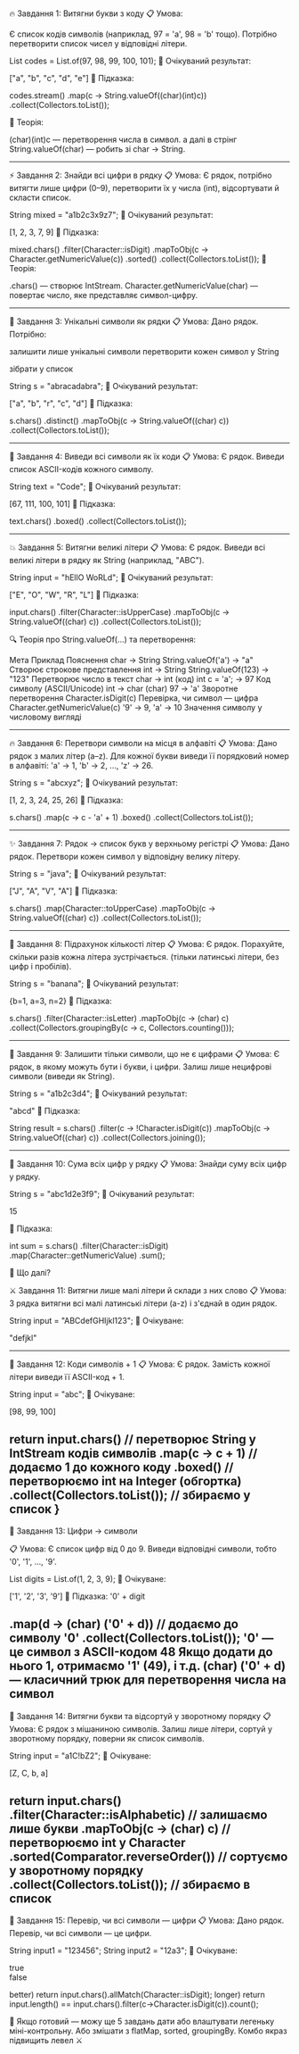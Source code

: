 🔥 Завдання 1: Витягни букви з коду
📋 Умова:

Є список кодів символів (наприклад, 97 = 'a', 98 = 'b' тощо).
Потрібно перетворити список чисел у відповідні літери.

List<Integer> codes = List.of(97, 98, 99, 100, 101);
🔧 Очікуваний результат:

["a", "b", "c", "d", "e"]
🧠 Підказка:

codes.stream()
.map(c -> String.valueOf((char)(int)c))
.collect(Collectors.toList());

🔎 Теорія:

(char)(int)c — перетворення числа в символ.  а далі в стрінг
String.valueOf(char) — робить зі char → String.

-----------------------------------------------------

⚡ Завдання 2: Знайди всі цифри в рядку
📋 Умова:
Є рядок, потрібно витягти лише цифри (0–9), перетворити їх у числа (int),
відсортувати й скласти список.

String mixed = "a1b2c3x9z7";
🔧 Очікуваний результат:

[1, 2, 3, 7, 9]
🧠 Підказка:

mixed.chars()
.filter(Character::isDigit)
.mapToObj(c -> Character.getNumericValue(c))
.sorted()
.collect(Collectors.toList());
🧠 Теорія:

.chars() — створює IntStream.
Character.getNumericValue(char) — повертає число, яке представляє символ-цифру.

-----------------------------------------------------

🎯 Завдання 3: Унікальні символи як рядки
📋 Умова:
Дано рядок. Потрібно:

залишити лише унікальні символи
перетворити кожен символ у String

зібрати у список

String s = "abracadabra";
🔧 Очікуваний результат:

["a", "b", "r", "c", "d"]
🧠 Підказка:

s.chars()
.distinct()
.mapToObj(c -> String.valueOf((char) c))
.collect(Collectors.toList()); 

-----------------------------------------------------

🧪 Завдання 4: Виведи всі символи як їх коди
📋 Умова:
Є рядок. Виведи список ASCII-кодів кожного символу.

String text = "Code";
🔧 Очікуваний результат:

[67, 111, 100, 101]
🧠 Підказка:

text.chars()
.boxed()
.collect(Collectors.toList());

-----------------------------------------------------

💥 Завдання 5: Витягни великі літери
📋 Умова:
Є рядок. Виведи всі великі літери
в рядку як String (наприклад, "ABC").

String input = "hEllO WoRLd";
🔧 Очікуваний результат:

["E", "O", "W", "R", "L"]
🧠 Підказка:

input.chars()
.filter(Character::isUpperCase)
.mapToObj(c -> String.valueOf((char) c))
.collect(Collectors.toList());

🔍 Теорія про String.valueOf(...) та перетворення:

Мета	                        Приклад	                            Пояснення
char → String	                String.valueOf('a') → "a"	        Створює строкове представлення
int → String	                String.valueOf(123) → "123"	        Перетворює число в текст
char → int (код)	            int c = 'a'; → 97	                Код символу (ASCII/Unicode)
int → char	                    (char) 97 → 'a'	                    Зворотне перетворення
Character.isDigit(c)	        Перевірка, чи символ — цифра
Character.getNumericValue(c)	'9' → 9, 'a' → 10	                Значення символу у числовому вигляді

-----------------------------------------------------

🔥 Завдання 6: Перетвори символи на місця в алфавіті
📋 Умова:
Дано рядок з малих літер (a–z). 
Для кожної букви виведи її порядковий номер в алфавіті:
'a' → 1, 'b' → 2, ..., 'z' → 26.

String s = "abcxyz";
🔧 Очікуваний результат:

[1, 2, 3, 24, 25, 26]
🧠 Підказка:

s.chars()
.map(c -> c - 'a' + 1)
.boxed()
.collect(Collectors.toList());

-----------------------------------------------------

✨ Завдання 7: Рядок → список букв у верхньому регістрі
📋 Умова:
Дано рядок. Перетвори кожен 
символ у відповідну велику літеру.

String s = "java";
🔧 Очікуваний результат:

["J", "A", "V", "A"]
🧠 Підказка:

s.chars()
.map(Character::toUpperCase)
.mapToObj(c -> String.valueOf((char) c))
.collect(Collectors.toList());

-----------------------------------------------------

🎲 Завдання 8: Підрахунок кількості літер
📋 Умова:
Є рядок. Порахуйте, скільки разів 
кожна літера зустрічається.
(тільки латинські літери, без цифр і пробілів).

String s = "banana";
🔧 Очікуваний результат:

{b=1, a=3, n=2}
🧠 Підказка:

s.chars()
.filter(Character::isLetter)
.mapToObj(c -> (char) c)
.collect(Collectors.groupingBy(c -> c, Collectors.counting()));

-----------------------------------------------------

🧊 Завдання 9: Залишити тільки символи, що не є цифрами
📋 Умова:
Є рядок, в якому можуть бути і букви, і цифри. 
Залиш лише нецифрові символи (виведи як String).

String s = "a1b2c3d4";
🔧 Очікуваний результат:

"abcd"
🧠 Підказка:

String result = s.chars()
.filter(c -> !Character.isDigit(c))
.mapToObj(c -> String.valueOf((char) c))
.collect(Collectors.joining());

-----------------------------------------------------

🧨 Завдання 10: Сума всіх цифр у рядку
📋 Умова:
Знайди суму всіх цифр у рядку.

String s = "abc1d2e3f9";
🔧 Очікуваний результат:

15

🧠 Підказка:

int sum = s.chars()
.filter(Character::isDigit)
.map(Character::getNumericValue)
.sum();

🥁 Що далі?

⚔️ Завдання 11: Витягни лише малі літери й склади з них слово
📋 Умова:
З рядка витягни всі малі латинські літери (a-z) 
і з'єднай в один рядок.

String input = "ABCdefGHIjkl123";
🧪 Очікуване:

"defjkl"

-----------------------------------------------------

🧨 Завдання 12: Коди символів + 1
📋 Умова:
Є рядок. Замість кожної літери виведи її ASCII-код + 1.

String input = "abc";
🧪 Очікуване:

[98, 99, 100]

return input.chars()  // перетворює String у IntStream кодів символів
.map(c -> c + 1)  // додаємо 1 до кожного коду
.boxed()         // перетворюємо int на Integer (обгортка)
.collect(Collectors.toList()); // збираємо у список
}
-----------------------------------------------------

🎯 Завдання 13: Цифри → символи

📋 Умова:
Є список цифр від 0 до 9. Виведи відповідні символи, тобто '0', '1', ..., '9'.

List<Integer> digits = List.of(1, 2, 3, 9);
🧪 Очікуване:

['1', '2', '3', '9']
🎁 Підказка: '0' + digit

.map(d -> (char) ('0' + d)) // додаємо до символу '0'
.collect(Collectors.toList());
'0' — це символ з ASCII-кодом 48
Якщо додати до нього 1, отримаємо '1' (49), і т.д.
(char) ('0' + d) — класичний трюк для перетворення числа на символ
-----------------------------------------------------

🔬 Завдання 14: Витягни букви та відсортуй у зворотному порядку
📋 Умова:
Є рядок з мішаниною символів. Залиш лише літери, 
сортуй у зворотному порядку, поверни як список символів.

String input = "a1C!bZ2";
🧪 Очікуване:

[Z, C, b, a]

return input.chars()
.filter(Character::isAlphabetic) // залишаємо лише букви
.mapToObj(c -> (char) c)         // перетворюємо int у Character
.sorted(Comparator.reverseOrder()) // сортуємо у зворотному порядку
.collect(Collectors.toList());   // збираємо в список
-----------------------------------------------------

🎸 Завдання 15: Перевір, чи всі символи — цифри
📋 Умова:
Дано рядок. Перевір, чи всі символи — це цифри.

String input1 = "123456";
String input2 = "12a3";
🧪 Очікуване:

true  
false


better) return input.chars().allMatch(Character::isDigit);
longer) return input.length() == input.chars().filter(c->Character.isDigit(c)).count();



🔔 Якщо готовий — можу ще 5 завдань дати або влаштувати
легеньку міні-контрольну. Або змішати з flatMap, sorted,
groupingBy. Комбо якраз підвищить левел ⚔️